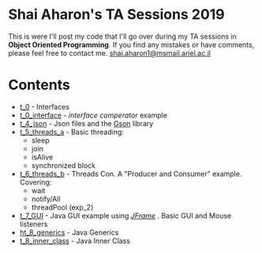 
# Shai Aharon's TA Sessions 2019
This is were I'll post my code that I'll go over during my TA sessions in **Object Oriented Programming**.
If you find any mistakes or have comments, please feel free to contact me. shai.aharon1@msmail.ariel.ac.il

# Contents
- [t_0](https://github.com/ShaiAharon/OOP_19/tree/master/t_0) - Interfaces
- [t_0_interface](https://github.com/ShaiAharon/OOP_19/tree/master/t_0_interface) - *interface comperator* example
- [t_4_json](https://github.com/ShaiAharon/OOP_19/tree/master/t_4_json) - Json files and the [Gson](https://sites.google.com/site/gson/gson-user-guide) library
- [t_5_threads_a](https://github.com/ShaiAharon/OOP_19/tree/master/t_5_threads_a) - Basic threading:
	* sleep
	*  join
	* isAlive
	* synchronized block
- [t_6_threads_b](https://github.com/ShaiAharon/OOP_19/tree/master/t_6_threads_b) - Threads Con.
A "Producer and Consumer" example.
Covering:
	*	wait
	*	notify/All
	*	threadPool (exp_2)
- [t_7_GUI](https://github.com/ShaiAharon/OOP_19/tree/master/t_7_GUI/src) - Java GUI example using [_JFrame_](https://docs.oracle.com/en/java/javase/11/docs/api/java.desktop/javax/swing/JFrame.html) . Basic GUI and Mouse listeners
- [ht_8_generics](https://github.com/ShaiAharon/OOP_19/tree/master/t_8_generics) - Java Generics
- [t_8_inner_class](https://github.com/ShaiAharon/OOP_19/tree/master/t_8_inner_class) - Java Inner Class
